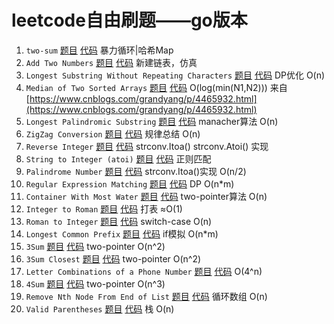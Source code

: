 # leetcode自由刷题——go版本

1. `two-sum` [题目](https://leetcode.com/problems/two-sum/) [代码](two-sum/two-sum.go) 暴力循环|哈希Map
2. `Add Two Numbers` [题目](https://leetcode.com/problems/add-two-numbers/) [代码](add-two-numbers/add-two-numbers.go) 新建链表，仿真
3. `Longest Substring Without Repeating Characters` [题目](https://leetcode.com/problems/longest-substring-without-repeating-characters/) [代码](longest-substring-without-repeating-characters/longest-substring-without-repeating-characters.go)  DP优化 O(n)
4. `Median of Two Sorted Arrays` [题目](https://leetcode.com/problems/median-of-two-sorted-arrays/) [代码](median-of-two-sorted-arrays/median-of-two-sorted-arrays.go)  O(log(min(N1,N2))) 来自[https://www.cnblogs.com/grandyang/p/4465932.html](https://www.cnblogs.com/grandyang/p/4465932.html)
5. `Longest Palindromic Substring` [题目](https://leetcode.com/problems/longest-palindromic-substring/) [代码](longest-palindromic-substring/longest-palindromic-substring.go) manacher算法 O(n)
6. `ZigZag Conversion` [题目](https://leetcode.com/problems/zigzag-conversion/) [代码](zigzag-conversion/zigzag-conversion.go) 规律总结 O(n)
7. `Reverse Integer` [题目](https://leetcode.com/problems/reverse-integer/) [代码](reverse-integer/reverse-integer.go) strconv.Itoa() strconv.Atoi() 实现
8. `String to Integer (atoi)` [题目](https://leetcode.com/problems/string-to-integer-atoi/) [代码](string-to-integer-atoi/string-to-integer-atoi.go) 正则匹配
9. `Palindrome Number` [题目](https://leetcode.com/problems/palindrome-number/) [代码](palindrome-number/palindrome-number.go) strconv.Itoa()实现 O(n/2)
10. `Regular Expression Matching` [题目](https://leetcode.com/problems/regular-expression-matching/) [代码](regular-expression-matching/regular-expression-matching.go) DP O(n*m)
11. `Container With Most Water` [题目](https://leetcode.com/problems/container-with-most-water/) [代码](container-with-most-water/container-with-most-water.go) two-pointer算法 O(n)
12. `Integer to Roman` [题目](https://leetcode.com/problems/integer-to-roman/) [代码](integer-to-roman/integer-to-roman.go) 打表 ≈O(1)
13. `Roman to Integer` [题目](https://leetcode.com/problems/roman-to-integer/) [代码](roman-to-integer/roman-to-integer.go) switch-case O(n)
14. `Longest Common Prefix` [题目](https://leetcode.com/problems/longest-common-prefix/) [代码](longest-common-prefix/longest-common-prefix.go) if模拟 O(n*m)
15. `3Sum`  [题目](https://leetcode.com/problems/3sum/) [代码](3sum/3sum.go) two-pointer O(n^2)
16. `3Sum Closest` [题目](https://leetcode.com/problems/3sum-closest/) [代码](3sum-closest/3sum-closest.go) two-pointer O(n^2)
17. `Letter Combinations of a Phone Number` [题目](https://leetcode.com/problems/letter-combinations-of-a-phone-number/) [代码](letter-combinations-of-a-phone-number/letter-combinations-of-a-phone-number.go) O(4^n)
18. `4Sum` [题目](https://leetcode.com/problems/4sum/) [代码](4sum/4sum.go) two-pointer O(n^3)
19. `Remove Nth Node From End of List` [题目](https://leetcode.com/problems/remove-nth-node-from-end-of-list/) [代码](remove-nth-node-from-end-of-list/remove-nth-node-from-end-of-list.go) 循环数组 O(n)
20. `Valid Parentheses` [题目](https://leetcode.com/problems/valid-parentheses/) [代码](valid-parentheses/valid-parentheses.go) 栈 O(n)